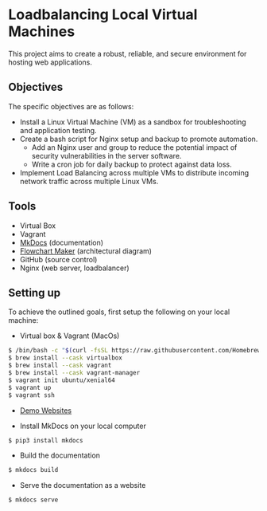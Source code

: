 # Loadbalancing Local Virtual Machines

This project aims to create a robust, reliable, and secure environment for hosting web applications. 

## Objectives
The specific objectives are as follows:

- Install a Linux Virtual Machine (VM) as a sandbox for troubleshooting and application testing.
- Create a bash script for Nginx setup and backup to promote automation.
    - Add an Nginx user and group to reduce the potential impact of security vulnerabilities in the server software.
    - Write a cron job for daily backup to protect against data loss.
- Implement Load Balancing across multiple VMs to distribute incoming network traffic across multiple Linux VMs.

## Tools
- Virtual Box
- Vagrant
- [MkDocs](https://www.mkdocs.org/getting-started/) (documentation)
- [Flowchart Maker](https://app.diagrams.net/) (architectural diagram)
- GitHub (source control)
- Nginx (web server, loadbalancer)

## Setting up
To achieve the outlined goals, first setup the following on your local machine:
-   Virtual box & Vagrant (MacOs)
```bash
$ /bin/bash -c "$(curl -fsSL https://raw.githubusercontent.com/Homebrew/install/HEAD/install.sh)"
$ brew install --cask virtualbox
$ brew install --cask vagrant
$ brew install --cask vagrant-manager
$ vagrant init ubuntu/xenial64
$ vagrant up
$ vagrant ssh
```

- [Demo Websites](https://github.com/Mbaoma/loadbalancing-local-vms)

- Install MkDocs on your local computer
```bash
$ pip3 install mkdocs
```

- Build the documentation
```bash
$ mkdocs build
```

- Serve the documentation as a website
```bash
$ mkdocs serve
```